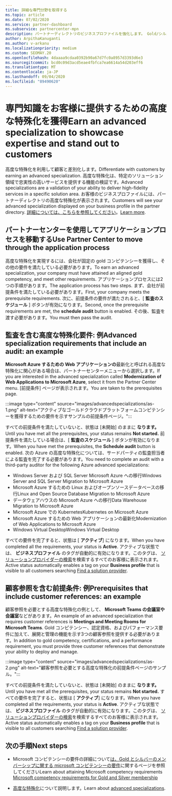 ```yaml
---
title: 詳細な専門分野を取得する
ms.topic: article
ms.date: 07/02/2020
ms.service: partner-dashboard
ms.subservice: partnercenter-mpn
description: パートナーディレクトリのビジネスプロファイルを強化します。 Gold/シルバーコンピテンシーと共に高度な特殊化を獲得する方法について説明します。
author: ArpithaKanuganti
ms.author: v-arkanu
ms.localizationpriority: medium
ms.custom: SEOMAY.20
ms.openlocfilehash: 4daaaa9cdaa0392b90a67d7fc0a8957d3393d6e3
ms.sourcegitcommit: bcd0c09d3acd5eae4fbfca7ea6614a54d203eff6
ms.translationtype: MT
ms.contentlocale: ja-JP
ms.lasthandoff: 09/04/2020
ms.locfileid: "89490620"
---
```

# <a name="earn-an-advanced-specialization-to-showcase-expertise-and-stand-out-to-customers"></a><span data-ttu-id="91716-104">専門知識をお客様に提供するための高度な特殊化を獲得</span><span class="sxs-lookup"><span data-stu-id="91716-104">Earn an advanced specialization to showcase expertise and stand out to customers</span></span> 

<span data-ttu-id="91716-105">高度な特殊化を利用して顧客と差別化します。</span><span class="sxs-lookup"><span data-stu-id="91716-105">Differentiate with customers by earning an advanced specialization.</span></span> <span data-ttu-id="91716-106">高度な特殊化は、特定のソリューション領域で忠実性の高いサービスを提供する機能の検証です。</span><span class="sxs-lookup"><span data-stu-id="91716-106">Advanced specializations are a validation of your ability to deliver high-fidelity services in a specific solution area.</span></span> <span data-ttu-id="91716-107">お客様のビジネスプロファイルには、パートナーディレクトリの高度な特殊化が表示されます。</span><span class="sxs-lookup"><span data-stu-id="91716-107">Customers will see your advanced specialization displayed on your business profile in the partner directory.</span></span> <span data-ttu-id="91716-108">[詳細については、こちらを参照してください](https://partner.microsoft.com/membership/advanced-specialization)。</span><span class="sxs-lookup"><span data-stu-id="91716-108">[Learn more](https://partner.microsoft.com/membership/advanced-specialization).</span></span>

## <a name="use-partner-center-to-move-through-the-application-process"></a><span data-ttu-id="91716-109">パートナーセンターを使用してアプリケーションプロセスを移動する</span><span class="sxs-lookup"><span data-stu-id="91716-109">Use Partner Center to move through the application process</span></span>

<span data-ttu-id="91716-110">高度な特殊化を実現するには、会社が固定の gold コンピテンシーを獲得し、その他の要件を満たしている必要があります。</span><span class="sxs-lookup"><span data-stu-id="91716-110">To earn an advanced specialization, your company must have attained an aligned gold competency, and meet other requirements.</span></span> <span data-ttu-id="91716-111">アプリケーションプロセスには2つの手順があります。</span><span class="sxs-lookup"><span data-stu-id="91716-111">The application process has two steps.</span></span> <span data-ttu-id="91716-112">まず、会社が前提条件を満たしている必要があります。</span><span class="sxs-lookup"><span data-stu-id="91716-112">First, your company meets the prerequisite requirements.</span></span> <span data-ttu-id="91716-113">次に、前提条件の要件が満たされると、[ **監査のスケジュール** ] ボタンが有効になります。</span><span class="sxs-lookup"><span data-stu-id="91716-113">Second, once the prerequisite requirements are met, the **schedule audit** button is enabled.</span></span> <span data-ttu-id="91716-114">その後、監査を渡す必要があります。</span><span class="sxs-lookup"><span data-stu-id="91716-114">You must then pass the audit.</span></span> 

## <a name="advanced-specialization-requirements-that-include-an-audit-an-example"></a><span data-ttu-id="91716-115">監査を含む高度な特殊化要件: 例</span><span class="sxs-lookup"><span data-stu-id="91716-115">Advanced specialization requirements that include an audit: an example</span></span>

<span data-ttu-id="91716-116">**Microsoft Azure するための Web アプリケーションの**最新化と呼ばれる高度な特殊化に関心がある場合は、パートナーセンターメニューから選択します。</span><span class="sxs-lookup"><span data-stu-id="91716-116">If you are interested in the advanced specialization called **Modernization of Web Applications to Microsoft Azure**, select it from the Partner Center menu.</span></span> <span data-ttu-id="91716-117">[前提条件] ページが表示されます。</span><span class="sxs-lookup"><span data-stu-id="91716-117">You are taken to the prerequisites page.</span></span>

:::image type="content" source="images/advancedspecializations/as-1.png" alt-text="アクティブなゴールドクラウドプラットフォームコンピテンシーを獲得するための要件を示すサンプルの前提条件ページ。":::


<span data-ttu-id="91716-119">すべての前提条件を満たしていないと、状態は [未開始] のままに **なります。**</span><span class="sxs-lookup"><span data-stu-id="91716-119">Until you have met all the prerequisites, your status remains **Not started.**</span></span> <span data-ttu-id="91716-120">前提条件を満たしている場合は、[ **監査のスケジュール** ] ボタンが有効になります。</span><span class="sxs-lookup"><span data-stu-id="91716-120">When you have met the prerequisites, the **Schedule audit** button is enabled.</span></span> <span data-ttu-id="91716-121">次の Azure の高度な特殊化については、サードパーティの監査担当者による監査を完了する必要があります。</span><span class="sxs-lookup"><span data-stu-id="91716-121">You need to complete an audit with a third-party auditor for the following Azure advanced specializations:</span></span>
 
- <span data-ttu-id="91716-122">Windows Server および SQL Server Microsoft Azure への移行</span><span class="sxs-lookup"><span data-stu-id="91716-122">Windows Server and SQL Server Migration to Microsoft Azure</span></span>
- <span data-ttu-id="91716-123">Microsoft Azure するための Linux およびオープンソースデータベースの移行</span><span class="sxs-lookup"><span data-stu-id="91716-123">Linux and Open Source Database Migration to Microsoft Azure</span></span>
- <span data-ttu-id="91716-124">データウェアハウスの Microsoft Azure への移行</span><span class="sxs-lookup"><span data-stu-id="91716-124">Data Warehouse Migration to Microsoft Azure</span></span>
- <span data-ttu-id="91716-125">Microsoft Azure での Kubernetes</span><span class="sxs-lookup"><span data-stu-id="91716-125">Kubernetes on Microsoft Azure</span></span>
- <span data-ttu-id="91716-126">Microsoft Azure するための Web アプリケーションの最新化</span><span class="sxs-lookup"><span data-stu-id="91716-126">Modernization of Web Applications to Microsoft Azure</span></span>
- <span data-ttu-id="91716-127">Windows Virtual Desktop</span><span class="sxs-lookup"><span data-stu-id="91716-127">Windows Virtual Desktop</span></span>


<span data-ttu-id="91716-128">すべての要件を完了すると、状態は [ **アクティブ**] になります。</span><span class="sxs-lookup"><span data-stu-id="91716-128">When you have completed all the requirements, your status is **Active**.</span></span> <span data-ttu-id="91716-129">アクティブな状態では、 **ビジネスプロファイル** のタグが自動的に有効になります。このタグは、 [ソリューションプロバイダーの検索](https://www.microsoft.com/solution-providers/home)を検索するすべてのお客様に表示されます。</span><span class="sxs-lookup"><span data-stu-id="91716-129">Active status automatically enables a tag on your **Business profile** that is visible to all customers searching [Find a solution provider](https://www.microsoft.com/solution-providers/home).</span></span>

## <a name="prerequisites-that-include-customer-references-an-example"></a><span data-ttu-id="91716-130">顧客参照を含む前提条件: 例</span><span class="sxs-lookup"><span data-stu-id="91716-130">Prerequisites that include customer references: an example</span></span>

<span data-ttu-id="91716-131">顧客参照を必要とする高度な特殊化の例として、 **Microsoft Teams の会議室や会議室**などがあります。</span><span class="sxs-lookup"><span data-stu-id="91716-131">An example of an advanced specialization that requires customer references is **Meetings and Meeting Rooms for Microsoft Teams**.</span></span> <span data-ttu-id="91716-132">Gold コンピテンシー、認定資格、およびパフォーマンス要件に加えて、展開と管理の機能を示す3つの顧客参照を提供する必要があります。</span><span class="sxs-lookup"><span data-stu-id="91716-132">In addition to gold competency, certifications, and a performance requirement, you must provide three customer references that demonstrate your ability to deploy and manage.</span></span>

:::image type="content" source="images/advancedspecializations/as-2.png" alt-text="顧客参照を必要とする高度な特殊化の前提条件ページのサンプル。":::

<span data-ttu-id="91716-134">すべての前提条件を満たしていないと、状態は [未開始] のままに **なります。**</span><span class="sxs-lookup"><span data-stu-id="91716-134">Until you have met all the prerequisites, your status remains **Not started.**</span></span> <span data-ttu-id="91716-135">すべての要件を完了すると、状態は [ **アクティブ**] になります。</span><span class="sxs-lookup"><span data-stu-id="91716-135">When you have completed all the requirements, your status is **Active**.</span></span> <span data-ttu-id="91716-136">アクティブな状態では、 **ビジネスプロファイル** のタグが自動的に有効になります。このタグは、 [ソリューションプロバイダーの検索](https://www.microsoft.com/solution-providers/home)を検索するすべてのお客様に表示されます。</span><span class="sxs-lookup"><span data-stu-id="91716-136">Active status automatically enables a tag on your **Business profile** that is visible to all customers searching [Find a solution provider](https://www.microsoft.com/solution-providers/home).</span></span>

## <a name="next-steps"></a><span data-ttu-id="91716-137">次の手順</span><span class="sxs-lookup"><span data-stu-id="91716-137">Next steps</span></span>

- <span data-ttu-id="91716-138">Microsoft コンピテンシーの要件の詳細について[は、Gold とシルバーのメンバーシップに関する microsoft コンピテンシーの要件](learn-about-competencies.md)に関するページを参照してください</span><span class="sxs-lookup"><span data-stu-id="91716-138">Learn about attaining Microsoft competency requirements [Microsoft competency requirements for Gold and Silver membership](learn-about-competencies.md)</span></span>

- <span data-ttu-id="91716-139">[高度な特殊化](https://partner.microsoft.com/membership/advanced-specialization)について説明します。</span><span class="sxs-lookup"><span data-stu-id="91716-139">Learn about [advanced specializations](https://partner.microsoft.com/membership/advanced-specialization).</span></span>
